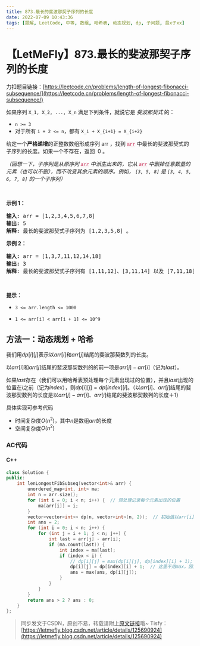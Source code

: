 ```yaml
---
title: 873.最长的斐波那契子序列的长度
date: 2022-07-09 10:43:36
tags: [题解, LeetCode, 中等, 数组, 哈希表, 动态规划, dp, 子问题, 最x子xx]
---
```


# 【LetMeFly】873.最长的斐波那契子序列的长度

力扣题目链接：[https://leetcode.cn/problems/length-of-longest-fibonacci-subsequence/](https://leetcode.cn/problems/length-of-longest-fibonacci-subsequence/)

<p>如果序列 <code>X_1, X_2, ..., X_n</code> 满足下列条件，就说它是 <em>斐波那契式 </em>的：</p>

<ul>
	<li><code>n >= 3</code></li>
	<li>对于所有 <code>i + 2 <= n</code>，都有 <code>X_i + X_{i+1} = X_{i+2}</code></li>
</ul>

<p>给定一个<strong>严格递增</strong>的正整数数组形成序列 arr ，找到 <font color="#c7254e"><font face="Menlo, Monaco, Consolas, Courier New, monospace"><span style="font-size:12.600000381469727px"><span style="caret-color:#c7254e"><span style="background-color:#f9f2f4">arr</span></span></span></font></font> 中最长的斐波那契式的子序列的长度。如果一个不存在，返回  0 。</p>

<p><em>（回想一下，子序列是从原序列 <font color="#c7254e"><font face="Menlo, Monaco, Consolas, Courier New, monospace"><span style="font-size:12.600000381469727px"><span style="caret-color:#c7254e"><span style="background-color:#f9f2f4">arr</span></span></span></font></font> 中派生出来的，它从 <font color="#c7254e"><font face="Menlo, Monaco, Consolas, Courier New, monospace"><span style="font-size:12.600000381469727px"><span style="caret-color:#c7254e"><span style="background-color:#f9f2f4">arr</span></span></span></font></font> 中删掉任意数量的元素（也可以不删），而不改变其余元素的顺序。例如， <code>[3, 5, 8]</code> 是 <code>[3, 4, 5, 6, 7, 8]</code> 的一个子序列）</em></p>

<p> </p>

<ul>
</ul>

<p><strong>示例 1：</strong></p>

<pre>
<strong>输入: </strong>arr =<strong> </strong>[1,2,3,4,5,6,7,8]
<strong>输出: </strong>5
<strong>解释: </strong>最长的斐波那契式子序列为 [1,2,3,5,8] 。
</pre>

<p><strong>示例 2：</strong></p>

<pre>
<strong>输入: </strong>arr =<strong> </strong>[1,3,7,11,12,14,18]
<strong>输出: </strong>3
<strong>解释</strong>: 最长的斐波那契式子序列有 [1,11,12]、[3,11,14] 以及 [7,11,18] 。
</pre>

<p> </p>

<p><strong>提示：</strong></p>

<ul>
	<li><code>3 <= arr.length <= 1000</code></li>
	<li>
	<p><code>1 <= arr[i] < arr[i + 1] <= 10^9</code></p>
	</li>
</ul>


    
## 方法一：动态规划 + 哈希

我们用$dp[i][j]$表示以$arr[i]$和$arr[j]$结尾的斐波那契数列的长度。

以$arr[i]$和$arr[j]$结尾的斐波那契数列的的前一项是$arr[j] - arr[i]$（记为$last$）。

如果$last$存在（我们可以用哈希表预处理每个元素出现过的位置），并且$last$出现的位置在$i$之前（记为$index$），则$dp[i][j] = dp[index][i]$。（以$arr[i]$、$arr[j]$结尾的斐波那契数列的长度是以$arr[j] - arr[i]$、$arr[i]$结尾的斐波那契数列的长度＋1）

具体实现可参考代码

+ 时间复杂度$O(n^2)$，其中$n$是数组$arr$的长度
+ 空间复杂度$O(n^2)$

### AC代码

#### C++

```cpp
class Solution {
public:
    int lenLongestFibSubseq(vector<int>& arr) {
        unordered_map<int, int> ma;
        int n = arr.size();
        for (int i = 0; i < n; i++) {  // 预处理记录每个元素出现的位置
            ma[arr[i]] = i;
        }
        vector<vector<int>> dp(n, vector<int>(n, 2));  // 初始值以arr[i]和arr[j]结尾的数列长度为2
        int ans = 2;
        for (int i = 0; i < n; i++) {
            for (int j = i + 1; j < n; j++) {
                int last = arr[j] - arr[i];
                if (ma.count(last)) {
                    int index = ma[last];
                    if (index < i) {
                        // dp[i][j] = max(dp[i][j], dp[index][i] + 1);
                        dp[i][j] = dp[index][i] + 1;  // 这里不用max，因为dp[i][j]一定为2，一定小于dp[index][i] + 1
                        ans = max(ans, dp[i][j]);
                    }
                }
            }
        }
        return ans > 2 ? ans : 0;
    }
};
```

> 同步发文于CSDN，原创不易，转载请附上[原文链接](https://leetcode.letmefly.xyz/2022/07/09/LeetCode%200873.%E6%9C%80%E9%95%BF%E7%9A%84%E6%96%90%E6%B3%A2%E9%82%A3%E5%A5%91%E5%AD%90%E5%BA%8F%E5%88%97%E7%9A%84%E9%95%BF%E5%BA%A6/)哦~
> Tisfy：[https://letmefly.blog.csdn.net/article/details/125690924](https://letmefly.blog.csdn.net/article/details/125690924)
